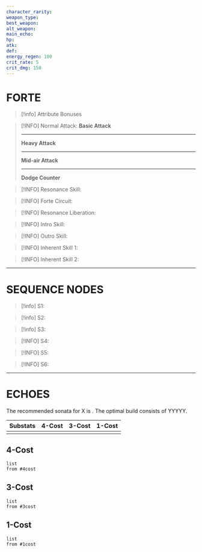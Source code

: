 ```yaml
---
character_rarity: 
weapon_type: 
best_weapon: 
alt_weapon: 
main_echo: 
hp: 
atk: 
def: 
energy_regen: 100
crit_rate: 5
crit_dmg: 150
---
```

# FORTE
> [!info] Attribute Bonuses
> 

> [!INFO] Normal Attack:
> **Basic Attack**
> 
> ---
> **Heavy Attack**
> 
> ---
> **Mid-air Attack** 
> 
> ---
> **Dodge Counter** 
> 

> [!INFO] Resonance Skill: 
> 

> [!INFO] Forte Circuit: 
> 

> [!INFO] Resonance Liberation: 
> 

> [!INFO] Intro Skill: 
> 

> [!INFO] Outro Skill: 
> 

> [!INFO] Inherent Skill 1: 
> 

> [!INFO] Inherent Skill 2: 
> 

---
# SEQUENCE NODES

> [!info] S1: 
> 

> [!info] S2: 
> 

> [!info] S3: 
> 

> [!INFO] S4: 
> 

> [!INFO] S5: 
> 

> [!INFO] S6: 
> 

---
# ECHOES
The recommended sonata for X is .
The optimal build consists of YYYYY.

| Substats | 4-Cost | 3-Cost | 1-Cost |
| :------: | :----: | :----: | :----: |
|          |        |        |        |
## 4-Cost
```dataview
list 
from #4cost
```
## 3-Cost
```dataview
list
from #3cost
```
## 1-Cost
```dataview
list
from #1cost
```